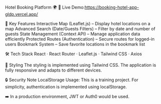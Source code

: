 Hotel Booking Platform 🌍
🚀 Live Demo:https://booking-hotel-app-gldp.vercel.app/

🚀 Key Features
Interactive Map (Leaflet.js) – Display hotel locations on a map
Advanced Search (Date/Guests Filters) – Filter by date and number of guests
State Management (Context API) – Manage application data efficiently
Protected Routes (Authentication) – Secure routes for logged-in users
Bookmark System – Save favorite locations in the bookmark list

🛠 Tech Stack
React · React Router · Leaflet.js · Tailwind CSS · Axios 

🎨 Styling
The styling is implemented using Tailwind CSS.
The application is fully responsive and adapts to different devices.

🔒 Security Note
LocalStorage Usage:
This is a training project. For simplicity, authentication is implemented using localStorage.

➡️ In a production environment, JWT or Auth0 would be used.
